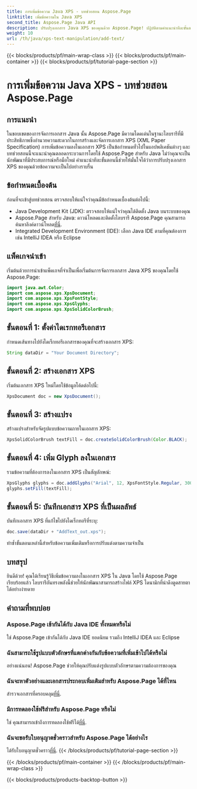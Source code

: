 ```yaml
---
title: การเพิ่มข้อความ Java XPS - บทช่วยสอน Aspose.Page
linktitle: เพิ่มข้อความใน Java XPS
second_title: Aspose.Page Java API
description: ปรับปรุงเอกสาร Java XPS ของคุณด้วย Aspose.Page! ปฏิบัติตามคำแนะนำทีละขั้นตอนของเราเพื่อเพิ่มข้อความได้อย่างง่ายดาย ยกระดับทักษะการจัดการเอกสารของคุณวันนี้
weight: 10
url: /th/java/xps-text-manipulation/add-text/
---
```


{{< blocks/products/pf/main-wrap-class >}}
{{< blocks/products/pf/main-container >}}
{{< blocks/products/pf/tutorial-page-section >}}

# การเพิ่มข้อความ Java XPS - บทช่วยสอน Aspose.Page

## การแนะนำ
ในขอบเขตของการจัดการเอกสาร Java นั้น Aspose.Page มีความโดดเด่นในฐานะไลบรารีที่มีประสิทธิภาพซึ่งอำนวยความสะดวกในการสร้างและจัดการเอกสาร XPS (XML Paper Specification) การเพิ่มข้อความลงในเอกสาร XPS เป็นข้อกำหนดทั่วไปในแอปพลิเคชันต่างๆ และบทช่วยสอนนี้จะแนะนำคุณตลอดกระบวนการโดยใช้ Aspose.Page สำหรับ Java ไม่ว่าคุณจะเป็นนักพัฒนาที่มีประสบการณ์หรือมือใหม่ คำแนะนำทีละขั้นตอนนี้ช่วยให้มั่นใจได้ว่าการปรับปรุงเอกสาร XPS ของคุณด้วยข้อความจะเป็นไปอย่างราบรื่น
## ข้อกำหนดเบื้องต้น
ก่อนที่จะเข้าสู่บทช่วยสอน ตรวจสอบให้แน่ใจว่าคุณมีข้อกำหนดเบื้องต้นต่อไปนี้:
- Java Development Kit (JDK): ตรวจสอบให้แน่ใจว่าคุณได้ติดตั้ง Java บนระบบของคุณ
-  Aspose.Page สำหรับ Java: ดาวน์โหลดและติดตั้งไลบรารี Aspose.Page คุณสามารถค้นหาลิงค์ดาวน์โหลด[ที่นี่](https://releases.aspose.com/page/java/).
- Integrated Development Environment (IDE): เลือก Java IDE ตามที่คุณต้องการ เช่น IntelliJ IDEA หรือ Eclipse
## แพ็คเกจนำเข้า
เริ่มต้นด้วยการนำเข้าแพ็คเกจที่จำเป็นเพื่อเริ่มต้นการจัดการเอกสาร Java XPS ของคุณโดยใช้ Aspose.Page:
```java
import java.awt.Color;
import com.aspose.xps.XpsDocument;
import com.aspose.xps.XpsFontStyle;
import com.aspose.xps.XpsGlyphs;
import com.aspose.xps.XpsSolidColorBrush;
```
## ขั้นตอนที่ 1: ตั้งค่าไดเรกทอรีเอกสาร
กำหนดเส้นทางไปยังไดเร็กทอรีเอกสารของคุณที่จะสร้างเอกสาร XPS:
```java
String dataDir = "Your Document Directory";
```
## ขั้นตอนที่ 2: สร้างเอกสาร XPS
เริ่มต้นเอกสาร XPS ใหม่โดยใช้ข้อมูลโค้ดต่อไปนี้:
```java
XpsDocument doc = new XpsDocument();
```
## ขั้นตอนที่ 3: สร้างแปรง
สร้างแปรงสำหรับจัดรูปแบบข้อความภายในเอกสาร XPS:
```java
XpsSolidColorBrush textFill = doc.createSolidColorBrush(Color.BLACK);
```
## ขั้นตอนที่ 4: เพิ่ม Glyph ลงในเอกสาร
รวมข้อความที่ต้องการลงในเอกสาร XPS เป็นสัญลักษณ์:
```java
XpsGlyphs glyphs = doc.addGlyphs("Arial", 12, XpsFontStyle.Regular, 300f, 450f, "Hello World!");
glyphs.setFill(textFill);
```
## ขั้นตอนที่ 5: บันทึกเอกสาร XPS ที่เป็นผลลัพธ์
บันทึกเอกสาร XPS ที่แก้ไขไปยังไดเร็กทอรีที่ระบุ:
```java
doc.save(dataDir + "AddText_out.xps");
```
ทำซ้ำขั้นตอนเหล่านี้สำหรับข้อความเพิ่มเติมหรือการปรับแต่งตามความจำเป็น
## บทสรุป
ยินดีด้วย! คุณได้เรียนรู้วิธีเพิ่มข้อความลงในเอกสาร XPS ใน Java โดยใช้ Aspose.Page เรียบร้อยแล้ว ไลบรารีอันทรงพลังนี้ช่วยให้นักพัฒนาสามารถสร้างไฟล์ XPS ไดนามิกที่น่าดึงดูดสายตาได้อย่างง่ายดาย
## คำถามที่พบบ่อย
### Aspose.Page เข้ากันได้กับ Java IDE ทั้งหมดหรือไม่
ใช่ Aspose.Page เข้ากันได้กับ Java IDE ยอดนิยม รวมถึง IntelliJ IDEA และ Eclipse
### ฉันสามารถใช้รูปแบบตัวอักษรที่แตกต่างกันกับข้อความที่เพิ่มเข้าไปได้หรือไม่
อย่างแน่นอน! Aspose.Page ช่วยให้คุณปรับแต่งรูปแบบตัวอักษรตามความต้องการของคุณ
### ฉันจะหาตัวอย่างและเอกสารประกอบเพิ่มเติมสำหรับ Aspose.Page ได้ที่ไหน
 สำรวจเอกสารที่ครอบคลุม[ที่นี่](https://reference.aspose.com/page/java/).
### มีการทดลองใช้ฟรีสำหรับ Aspose.Page หรือไม่
 ใช่ คุณสามารถเข้าถึงการทดลองใช้ฟรีได้[ที่นี่](https://releases.aspose.com/).
### ฉันจะขอรับใบอนุญาตชั่วคราวสำหรับ Aspose.Page ได้อย่างไร
 ได้รับใบอนุญาตชั่วคราว[ที่นี่](https://purchase.aspose.com/temporary-license/).
{{< /blocks/products/pf/tutorial-page-section >}}

{{< /blocks/products/pf/main-container >}}
{{< /blocks/products/pf/main-wrap-class >}}

{{< blocks/products/products-backtop-button >}}
